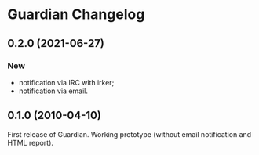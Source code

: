 Guardian Changelog
==================

## 0.2.0 (2021-06-27)

### New

- notification via IRC with irker;
- notification via email.


## 0.1.0 (2010-04-10)

First release of Guardian. Working prototype (without email notification
and HTML report).
